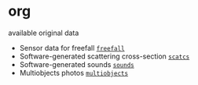 # org
available original data

+ Sensor data for freefall [`freefall`](freefall/README.md)
+ Software-generated scattering cross-section [`scatcs`](scatcs/README.md)
+ Software-generated sounds [`sounds`](sounds/README.md)
+ Multiobjects photos [`multiobjects`](multiobjects/README.md)